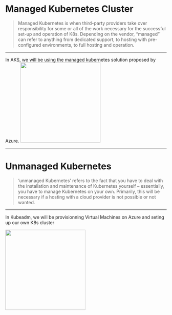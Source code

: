 # Managed Kubernetes Cluster

> Managed Kubernetes is when third-party providers take over responsibility for some or all of the work necessary for the successful set-up and operation of K8s. Depending on the vendor, “managed” can refer to anything from dedicated support, to hosting with pre-configured environments, to full hosting and operation.

--------
In AKS, we will be using the managed kubernetes solution proposed by Azure.
<img src="https://res.cloudinary.com/practicaldev/image/fetch/s--mdQdPgKT--/c_imagga_scale,f_auto,fl_progressive,h_420,q_auto,w_1000/https://dev-to-uploads.s3.amazonaws.com/uploads/articles/hb9riivbne1jpgrnh77w.png" width="250" height="250" />

--------

# Unmanaged Kubernetes

> ‘unmanaged Kubernetes’ refers to the fact that you have to deal with the installation and maintenance of Kubernetes yourself – essentially, you have to manage Kubernetes on your own. Primarily, this will be necessary if a hosting with a cloud provider is not possible or not wanted.

--------
In Kubeadm, we will be provisionning Virtual Machines on Azure and seting up our own K8s cluster

<img src="https://d33wubrfki0l68.cloudfront.net/e4a8ddb49f07de8b2c2dbbfc7c9bedcfe0816701/600b1/images/kubeadm-stacked-color.png" width="250" height="250" />
